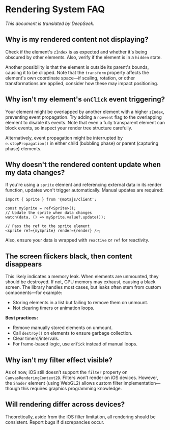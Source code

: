 # Rendering System FAQ

_This document is translated by DeepSeek._

## Why is my rendered content not displaying?

Check if the element's `zIndex` is as expected and whether it's being obscured by other elements. Also, verify if the element is in a `hidden` state.

Another possibility is that the element is outside its parent's bounds, causing it to be clipped. Note that the `transform` property affects the element's own coordinate space—if scaling, rotation, or other transformations are applied, consider how these may impact positioning.

## Why isn't my element's `onClick` event triggering?

Your element might be overlapped by another element with a higher `zIndex`, preventing event propagation. Try adding a `noevent` flag to the overlapping element to disable its events. Note that even a fully transparent element can block events, so inspect your render tree structure carefully.

Alternatively, event propagation might be interrupted by `e.stopPropagation()` in either child (bubbling phase) or parent (capturing phase) elements.

## Why doesn't the rendered content update when my data changes?

If you're using a `sprite` element and referencing external data in its render function, updates won't trigger automatically. Manual updates are required:

```tsx
import { Sprite } from '@motajs/client';

const mySprite = ref<Sprite>();
// Update the sprite when data changes
watch(data, () => mySprite.value?.update());

// Pass the ref to the sprite element
<sprite ref={mySprite} render={render} />;
```

Also, ensure your data is wrapped with `reactive` or `ref` for reactivity.

## The screen flickers black, then content disappears

This likely indicates a memory leak. When elements are unmounted, they should be destroyed. If not, GPU memory may exhaust, causing a black screen. The library handles most cases, but leaks often stem from custom components—for example:

-   Storing elements in a list but failing to remove them on unmount.
-   Not clearing timers or animation loops.

**Best practices:**

-   Remove manually stored elements on unmount.
-   Call `destroy()` on elements to ensure garbage collection.
-   Clear timers/intervals.
-   For frame-based logic, use `onTick` instead of manual loops.

## Why isn't my filter effect visible?

As of now, iOS still doesn’t support the `filter` property on `CanvasRenderingContext2D`. Filters won’t render on iOS devices. However, the `Shader` element (using WebGL2) allows custom filter implementation—though this requires graphics programming knowledge.

## Will rendering differ across devices?

Theoretically, aside from the iOS filter limitation, all rendering should be consistent. Report bugs if discrepancies occur.
